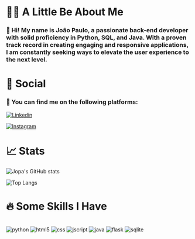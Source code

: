 
# 👋🏾 A Little Be About Me
### 📝 Hi! My name is João Paulo, a passionate back-end developer with solid proficiency in Python, SQL, and Java. With a proven track record in creating engaging and responsive applications, I am constantly seeking ways to elevate the user experience to the next level.

# 📱 Social
### 📱 You can find me on the following platforms:
[![Linkedin](https://img.shields.io/badge/LinkedIn-0077B5?style=for-the-badge&logo=linkedin&logoColor=white)](https://www.linkedin.com/in/joão-paulo-da-costa-rosa-1b42a4245/)

[![Instagram](https://img.shields.io/badge/Instagram-E4405F?style=for-the-badge&logo=instagram&logoColor=white)](https://www.instagram.com/imjopaa/)


# 📈 Stats 
![Jopa's GitHub stats](https://github-readme-stats.vercel.app/api?username=imjopa&show_icons=true&theme=transparent)

![Top Langs](https://github-readme-stats.vercel.app/api/top-langs/?username=imjopa&layout=compact)

# 🔥 Some Skills I Have
<div style="display:inline_block"><br/>
<img align="center" alt="python" src="https://img.shields.io/badge/Python-3776AB?style=for-the-badge&logo=python&logoColor=white"/>
<img align="center" alt="html5" src="https://img.shields.io/badge/HTML5-E34F26?style=for-the-badge&logo=html5&logoColor=white"/>
<img align="center" alt="css" src="https://img.shields.io/badge/CSS-239120?&style=for-the-badge&logo=css3&logoColor=white"/>
<img align="center" alt="jscript" src="https://img.shields.io/badge/JavaScript-F7DF1E?style=for-the-badge&logo=javascript&logoColor=black"/>
<img align="center" alt="java" src="https://img.shields.io/badge/Java-ED8B00?style=for-the-badge&logo=openjdk&logoColor=white"/>
<img align="center" alt="flask" src="https://img.shields.io/badge/Flask-000000?style=for-the-badge&logo=flask&logoColor=white"/>
<img align="center" alt="sqlite" src="https://img.shields.io/badge/SQLite-07405E?style=for-the-badge&logo=sqlite&logoColor=white"/>
</div>


